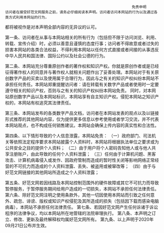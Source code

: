                                                               免责申明
    访问者在接受好范文网服务之前，请务必仔细阅读本声明。访问者访问本网站的行为以及通过各类方式利用本网站的行为，
都将被视作是对本声明全部内容的无异议的认可。

第一条、访问者在从事与本网站相关的所有行为（包括但不限于访问浏览、利用、转载、宣传介绍）时，必须以善意且谨慎的态度行事；访问者不得故意或者过失的损害本网站的各类合法权益，不得利用本网站以任何方式直接或者间接的从事违反中华人民共和国法律、国际公约以及社会公德的行为。

第二条、本网站充分尊重原创作者的著作权和知识产权。你就是原创作者或是已经征得著作权人的同意并与著作权人就相关问题作出了妥善处理。本网站对于有关原创数字产品的买卖以及使用属于合理行为，因此与之有关的知识产权纠纷本网站不承担任何责任。本网站郑重提醒访问者：请在转载有关数字产品或者使用时一定要遵守相关的知识产权，否则与之有关的知识产权纠纷本网站免责。 同时，对本网站原创数字产品以及本网站标识，本网站享有自主知识产权。侵犯本网站之知识产权的，本网站有权追究其法律责任。

第三条、本网站发布的各类数字产品文档，访问者在本网站发表的观点以及以链接形式推荐的其他网站内容，仅为提供更多信息以参考使用或者学习交流，并不代表本网站观点，也不构成任何销售建议。本网站会确保上传内容的真实性和合法性。

第四条、以下情形导致的个人信息泄露，本网站免责：
（一）政府部门、司法机关等依照法定程序要求本网站披露个人资料时，本网站将根据执法单位之要求或为公共安全之目的提供个人资料；
（二）由于用户将个人密码告知他人或与他人共享注册账户，由此导致的任何个人资料泄露；
（三）任何由于计算机问题、黑客攻击、计算机病毒侵入或发作、因政府管制而造成的暂时性关闭等影响网络正常经营的不可抗力而造成的个人资料泄露、丢失、被盗用或被窜改等；
（四）由于与好范文网链接的其他网站所造成之个人资料泄露；

第五条、好范文网若因线路及本网站控制范围外的硬件故障或其它不可抗力而导致暂停服务，于暂停服务期间给用户造成的一切损失，本网站不承担任何法律责任。
第六条、除好范文网注明之使用条款外，其他一切因使用本网站而引致之任何意外、疏忽、诽谤、版权或知识产权侵犯及其所造成的损失（包括因下载而感染电脑病毒），本网站不承担任何法律责任。
第七条、若因好范文网产生任何诉诸于诉讼程序的法律争议，均以本网站所在地管辖的法院审理执行。
第八条、本声明之订立、修改、更新及最终解释权均属好范文网所有。
第九条、以上声明于2020年09月21日公布并生效。
